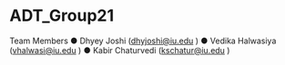# ADT_Group21


Team Members
●	Dhyey Joshi (dhyjoshi@iu.edu ) 
●	Vedika Halwasiya (vhalwasi@iu.edu ) 
●	Kabir Chaturvedi (kschatur@iu.edu )
